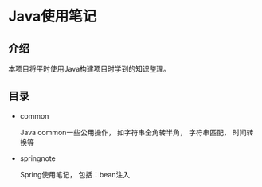 # Java使用笔记

## 介绍

本项目将平时使用Java构建项目时学到的知识整理。

## 目录

- common

  Java common一些公用操作， 如字符串全角转半角， 字符串匹配， 时间转换等

- springnote

  Spring使用笔记， 包括：bean注入